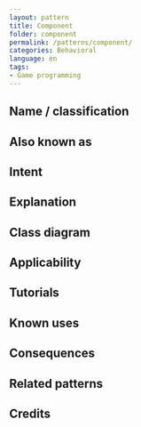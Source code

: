 ```yaml
---
layout: pattern
title: Component
folder: component
permalink: /patterns/component/
categories: Behavioral
language: en
tags:
- Game programming
---
```


## Name / classification

## Also known as

## Intent

## Explanation

## Class diagram

## Applicability

## Tutorials

## Known uses

## Consequences

## Related patterns

## Credits
